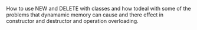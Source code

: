 How to use NEW and DELETE with classes and how todeal with some of the problems that dynamamic memory can cause and there effect in constructor and destructor and operation overloading.
